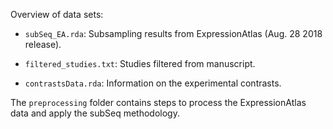 Overview of data sets: 

- `subSeq_EA.rda`: Subsampling results from ExpressionAtlas (Aug. 28 2018 release).

- `filtered_studies.txt`: Studies filtered from manuscript.

- `contrastsData.rda`: Information on the experimental contrasts.

The `preprocessing` folder contains steps to process the ExpressionAtlas data and apply the subSeq methodology.
